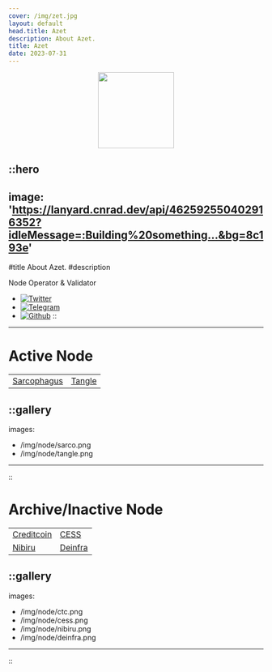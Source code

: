 ```yaml
---
cover: /img/zet.jpg
layout: default
head.title: Azet
description: About Azet.
title: Azet
date: 2023-07-31
---
```


<div align="center">
<img
src="https://github.com/Azet17.png"
width="150"
heigth="150"
></img>
</div>

::hero
---
image: 'https://lanyard.cnrad.dev/api/462592550402916352?idleMessage=:Building%20something...&bg=8c193e'
---

#title
About Azet.
#description

Node Operator & Validator

- [![Twitter](https://img.shields.io/static/v1?label=Twitter&message=%F0%9F%8E%BC&logo=X&color=ffffff)](https://twitter.com/Azet177)
- [![Telegram](https://img.shields.io/static/v1?label=Telegram&message=%F0%9F%8E%BC&logo=Telegram&color=ffffff)](https://Azet177.t.me)
- [![Github](https://img.shields.io/static/v1?label=Github&message=%F0%9F%8E%BC&logo=GitHub&color=ffffff)](https://github.com/Azet17)
::

---

# Active Node

| | |
| ------ | ------- |
| [Sarcophagus](https://app.sarcophagus.io/archaeologists) | [Tangle](https://polkadot.js.org/apps/?rpc=wss%3A%2F%2Frpc-archive.tangle.tools#/accounts) |

::gallery
---
images:
  - /img/node/sarco.png
  - /img/node/tangle.png
---
::

# Archive/Inactive Node

| | |
| ------ | ------- |
| [Creditcoin](https://staking.creditcoin.org/#/community) | [CESS](https://substats.cess.cloud/) |
| [ Nibiru](https://app.nibiru.fi) | [Deinfra](https://zabbix.thepower.io/zabbix.php?action=dashboard.view) |

::gallery
---
images:
  - /img/node/ctc.png
  - /img/node/cess.png
  - /img/node/nibiru.png
  - /img/node/deinfra.png
---
::